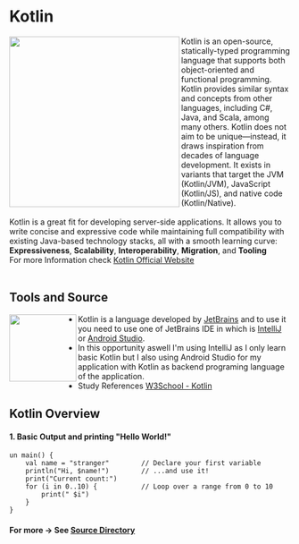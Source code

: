 <h1>Kotlin</h1>

<img align="left" src="https://github.com/moozunch/LearnKotlin/assets/112236945/37990409-bdae-4413-b78f-2c3f67d3ffcb" style="width:305px;height:305px;">
Kotlin is an open-source, statically-typed programming language that supports both object-oriented and functional programming. Kotlin provides similar syntax and concepts from other languages, including C#, Java, and Scala, among many others. Kotlin does not aim to be unique—instead, it draws inspiration from decades of language development. It exists in variants that target the JVM (Kotlin/JVM), JavaScript (Kotlin/JS), and native code (Kotlin/Native).
<br>
<br>
Kotlin is a great fit for developing server-side applications. It allows you to write concise and expressive code while maintaining full compatibility with existing Java-based technology stacks, all with a smooth learning curve:
<b>Expressiveness</b>, <b>Scalability</b>, <b>Interoperability</b>, <b>Migration</b>, and <b>Tooling</b>
<br>
For more Information check <a href="https://kotlinlang.org/">Kotlin Official Website</a>
<br>
<br>

<h2>Tools and Source</h2>

<img align="left" src="https://github.com/moozunch/LearnKotlin/assets/112236945/700f1d31-b0a8-4a0b-8dad-d864cb8d590a" style="width:120px;height:120px;">
<ul>
    <li> Kotlin is a language developed by <a href="https://www.jetbrains.com/">JetBrains</a> and to use it you need to use one of JetBrains IDE in which is <a     href="https://www.jetbrains.com/idea/">IntelliJ</a> or <a href="https://developer.android.com/studio">Android Studio</a>.</li>
    <li> In this opportunity aswell I'm using IntelliJ as I only learn basic Kotlin but I also using Android Studio for my application with Kotlin as backend programing language of the         application.</li>
    <li> Study References <a href="https://www.w3schools.com/kotlin/index.php">W3School - Kotlin</a></li>
</ul>

<h2>Kotlin Overview</h2>

<h4>1. Basic Output and printing "Hello World!"</h4>

```
un main() {
    val name = "stranger"        // Declare your first variable
    println("Hi, $name!")        // ...and use it!
    print("Current count:")
    for (i in 0..10) {           // Loop over a range from 0 to 10
        print(" $i")
    }
}
```

<h4>For more -> See <a href="https://github.com/moozunch/LearnKotlin/tree/master/src">Source Directory</a></h4>
<br>
